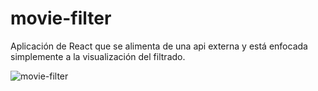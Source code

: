 # movie-filter

Aplicación de React que se alimenta de una api externa y está enfocada simplemente a la visualización del filtrado.

![movie-filter](https://user-images.githubusercontent.com/73114495/188322663-582cd812-cbde-4eaa-aa80-7c87960e2f4c.gif)
